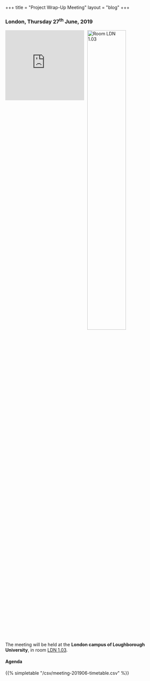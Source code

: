 +++
title = "Project Wrap-Up Meeting"
layout = "blog"
+++

### London, Thursday 27<sup>th</sup> June, 2019

<style>
iframe.map { display: block; width: 49%; float: left; }
img[src*="#center"] { display: block; float: right; width: 49%; }
p.clear { clear: both; }
</style>

<iframe class="map" src="https://www.google.com/maps/embed?pb=!1m18!1m12!1m3!1d2481.0915246054565!2d-0.025727884044227576!3d51.54822071553829!2m3!1f0!2f0!3f0!3m2!1i1024!2i768!4f13.1!3m3!1m2!1s0x48761d72cdcb1f17%3A0x9c5235a21a37a785!2sLoughborough+University+London!5e0!3m2!1sen!2suk!4v1559214200746!5m2!1sen!2suk" width="328" height="219" frameborder="0" style="border:0" allowfullscreen></iframe>

![Room LDN 1.03](https://www.lboro.ac.uk/media/wwwlboroacuk/content/teachingsupport/roomphotos/LDN.1.03-lrg.jpg#center)

<p class="clear"></p>

The meeting will be held at the **London campus of Loughborough
University**, in room
[LDN&nbsp;1.03](https://www.lboro.ac.uk/services/learning-environments/rooms/buildings/ldn/).

#### Agenda

{{% simpletable "/csv/meeting-201906-timetable.csv" %}}

